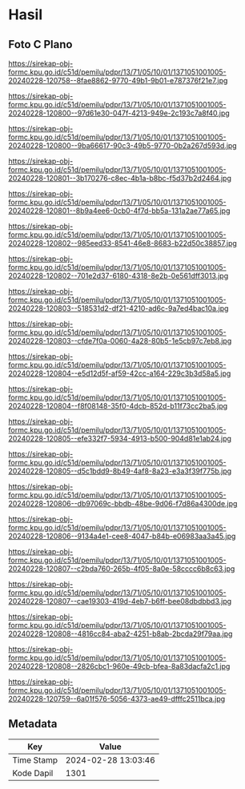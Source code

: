 # Hasil

## Foto C Plano

https://sirekap-obj-formc.kpu.go.id/c51d/pemilu/pdpr/13/71/05/10/01/1371051001005-20240228-120758--8fae8862-9770-49b1-9b01-e787376f21e7.jpg

https://sirekap-obj-formc.kpu.go.id/c51d/pemilu/pdpr/13/71/05/10/01/1371051001005-20240228-120800--97d61e30-047f-4213-949e-2c193c7a8f40.jpg

https://sirekap-obj-formc.kpu.go.id/c51d/pemilu/pdpr/13/71/05/10/01/1371051001005-20240228-120800--9ba66617-90c3-49b5-9770-0b2a267d593d.jpg

https://sirekap-obj-formc.kpu.go.id/c51d/pemilu/pdpr/13/71/05/10/01/1371051001005-20240228-120801--3b170276-c8ec-4b1a-b8bc-f5d37b2d2464.jpg

https://sirekap-obj-formc.kpu.go.id/c51d/pemilu/pdpr/13/71/05/10/01/1371051001005-20240228-120801--8b9a4ee6-0cb0-4f7d-bb5a-131a2ae77a65.jpg

https://sirekap-obj-formc.kpu.go.id/c51d/pemilu/pdpr/13/71/05/10/01/1371051001005-20240228-120802--985eed33-8541-46e8-8683-b22d50c38857.jpg

https://sirekap-obj-formc.kpu.go.id/c51d/pemilu/pdpr/13/71/05/10/01/1371051001005-20240228-120802--701e2d37-6180-4318-8e2b-0e561dff3013.jpg

https://sirekap-obj-formc.kpu.go.id/c51d/pemilu/pdpr/13/71/05/10/01/1371051001005-20240228-120803--518531d2-df21-4210-ad6c-9a7ed4bac10a.jpg

https://sirekap-obj-formc.kpu.go.id/c51d/pemilu/pdpr/13/71/05/10/01/1371051001005-20240228-120803--cfde7f0a-0060-4a28-80b5-1e5cb97c7eb8.jpg

https://sirekap-obj-formc.kpu.go.id/c51d/pemilu/pdpr/13/71/05/10/01/1371051001005-20240228-120804--e5d12d5f-af59-42cc-a164-229c3b3d58a5.jpg

https://sirekap-obj-formc.kpu.go.id/c51d/pemilu/pdpr/13/71/05/10/01/1371051001005-20240228-120804--f8f08148-35f0-4dcb-852d-b11f73cc2ba5.jpg

https://sirekap-obj-formc.kpu.go.id/c51d/pemilu/pdpr/13/71/05/10/01/1371051001005-20240228-120805--efe332f7-5934-4913-b500-904d81e1ab24.jpg

https://sirekap-obj-formc.kpu.go.id/c51d/pemilu/pdpr/13/71/05/10/01/1371051001005-20240228-120805--d5c1bdd9-8b49-4af8-8a23-e3a3f39f775b.jpg

https://sirekap-obj-formc.kpu.go.id/c51d/pemilu/pdpr/13/71/05/10/01/1371051001005-20240228-120806--db97069c-bbdb-48be-9d06-f7d86a4300de.jpg

https://sirekap-obj-formc.kpu.go.id/c51d/pemilu/pdpr/13/71/05/10/01/1371051001005-20240228-120806--9134a4e1-cee8-4047-b84b-e06983aa3a45.jpg

https://sirekap-obj-formc.kpu.go.id/c51d/pemilu/pdpr/13/71/05/10/01/1371051001005-20240228-120807--c2bda760-265b-4f05-8a0e-58cccc6b8c63.jpg

https://sirekap-obj-formc.kpu.go.id/c51d/pemilu/pdpr/13/71/05/10/01/1371051001005-20240228-120807--cae19303-419d-4eb7-b6ff-bee08dbdbbd3.jpg

https://sirekap-obj-formc.kpu.go.id/c51d/pemilu/pdpr/13/71/05/10/01/1371051001005-20240228-120808--4816cc84-aba2-4251-b8ab-2bcda29f79aa.jpg

https://sirekap-obj-formc.kpu.go.id/c51d/pemilu/pdpr/13/71/05/10/01/1371051001005-20240228-120808--2826cbc1-960e-49cb-bfea-8a83dacfa2c1.jpg

https://sirekap-obj-formc.kpu.go.id/c51d/pemilu/pdpr/13/71/05/10/01/1371051001005-20240228-120759--6a01f576-5056-4373-ae49-dfffc2511bca.jpg


## Metadata

| Key        | Value               |
| ---------- | ------------------- |
| Time Stamp | 2024-02-28 13:03:46 |
| Kode Dapil | 1301                |



